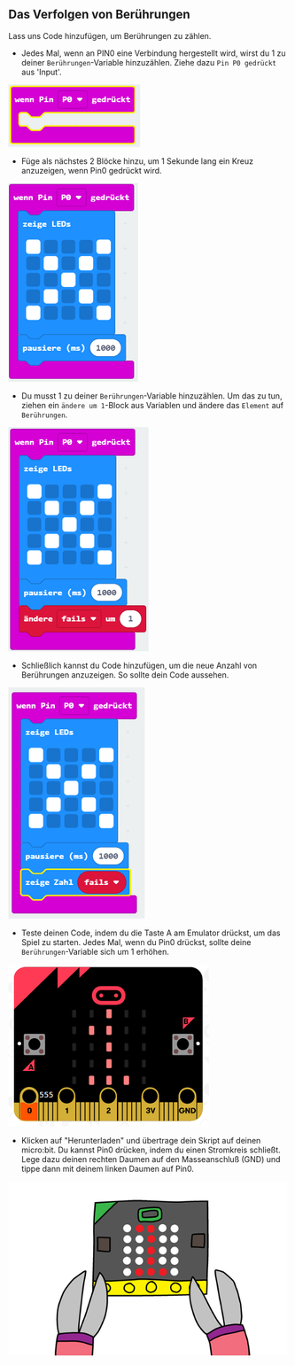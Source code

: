 ## Das Verfolgen von Berührungen

Lass uns Code hinzufügen, um Berührungen zu zählen.

+ Jedes Mal, wenn an PIN0 eine Verbindung hergestellt wird, wirst du 1 zu deiner `Berührungen`-Variable hinzuzählen. Ziehe dazu `Pin P0 gedrückt` aus 'Input'.

![Bildschirmfoto](images/frustration-pressPin0.png)

+ Füge als nächstes 2 Blöcke hinzu, um 1 Sekunde lang ein Kreuz anzuzeigen, wenn Pin0 gedrückt wird.

![Bildschirmfoto](images/frustration-pin0-x.png)

+ Du musst 1 zu deiner `Berührungen`-Variable hinzuzählen. Um das zu tun, ziehen ein `ändere um 1`-Block aus Variablen und ändere das `Element` auf `Berührungen`. 

![Bildschirmfoto](images/frustration-pin0-fails.png)

+ Schließlich kannst du Code hinzufügen, um die neue Anzahl von Berührungen anzuzeigen. So sollte dein Code aussehen.

![Bildschirmfoto](images/frustration-pin0-code.png)

+ Teste deinen Code, indem du die Taste A am Emulator drückst, um das Spiel zu starten. Jedes Mal, wenn du Pin0 drückst, sollte deine `Berührungen`-Variable sich um 1 erhöhen.

![Bildschirmfoto](images/frustration-pin0-test.png)

+ Klicken auf "Herunterladen" und übertrage dein Skript auf deinen micro:bit. Du kannst Pin0 drücken, indem du einen Stromkreis schließt. Lege dazu deinen rechten Daumen auf den Masseanschluß (GND) und tippe dann mit deinem linken Daumen auf Pin0.

![Bildschirmfoto](images/frustration-pin0-compile.png)